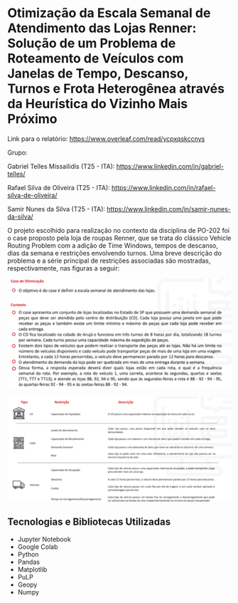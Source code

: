 # Otimização da Escala Semanal de Atendimento das Lojas Renner: Solução de um Problema de Roteamento de Veículos com Janelas de Tempo, Descanso, Turnos e Frota Heterogênea através da Heurística do Vizinho Mais Próximo

Link para o relatório: https://www.overleaf.com/read/ycpxqskccnys

Grupo:

Gabriel Telles Missailidis (T25 - ITA): https://www.linkedin.com/in/gabriel-telles/

Rafael Silva de Oliveira (T25 - ITA): https://www.linkedin.com/in/rafael-silva-de-oliveira/

Samir Nunes da Silva (T25 - ITA): https://www.linkedin.com/in/samir-nunes-da-silva/
 
O projeto escolhido para realização no contexto da disciplina de PO-202 foi o case proposto pela loja de roupas Renner, que se trata do clássico Vehicle Routing Problem com a adição de Time Windows, tempos de descanso, dias da semana e restrições envolvendo turnos. Uma breve descrição do problema e a série principal de restrições associadas são mostradas, respectivamente, nas figuras a seguir:

![alt text](https://github.com/Samirnunes/data-science/blob/main/operational_research/Imagens/case.PNG)

![alt text](https://github.com/Samirnunes/data-science/blob/main/operational_research/Imagens/restrictions.PNG)

## Tecnologias e Bibliotecas Utilizadas

- Jupyter Notebook
- Google Colab
- Python
- Pandas
- Matplotlib
- PuLP
- Geopy
- Numpy

